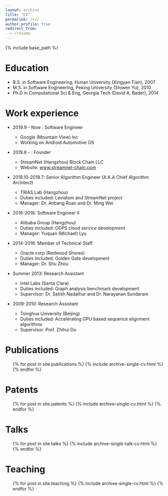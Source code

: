 ```yaml
---
layout: archive
title: "CV"
permalink: /cv/
author_profile: true
redirect_from:
  - /resume
---
```


{% include base_path %}

Education
======
* B.S. in Software Engineering, Hunan University (Xingyan Tian), 2007
* M.S. in Software Engineering, Peking University (Shiwen Yu), 2010
* Ph.D in Computational Sci & Eng, Georgia Tech (David A. Bader), 2014

Work experience
======
* 2019.9 - Now : Software Engineer
  * Google (Mountain View) Inc
  * Working on Android Automotive OS
* 2019.8 -  : Founder
  * StreamNet (Hangzhou) Block Chain LLC 
  * Website: www.streamnet-chain.com
* 2018.10-2019.7: Senior Algorithm Engineer (A.K.A Chief Algorithm Architect) 
  * TRIAS Lab (Hangzhou) 
  * Duties included: Leviatom and StreamNet project 
  * Manager: Dr. Anbang Ruan and Dr. Ming Wei 
   
* 2016-2018: Software Engineer II 
  * Alibaba Group (Hangzhou) 
  * Duties included: ODPS cloud service development 
  * Manager: Yuquan (Michael) Lyu 

* 2014-2016: Member of Technical Staff 
  * Oracle corp (Redwood Shores) 
  * Duties included: Golden Gate development 
  * Manager: Dr. Shu Zhou 

* Summer 2013: Research Assistant
  * Intel Labs (Santa Clara) 
  * Duties included: Graph analysis benchmark development 
  * Supervisor: Dr. Satish Nadathur and Dr. Narayanan Sundaram

* 2009-2010: Research Assistant
  * Tsinghua University (Beijing) 
  * Duties included: Accelerating GPU based sequence alignment algorithms 
  * Supervisor: Prof. Zhihui Du 

Publications
======
  <ul>{% for post in site.publications %}
    {% include archive-single-cv.html %}
  {% endfor %}</ul>
  
Patents
======
  <ul>{% for post in site.patents %}
    {% include archive-single-cv.html %}
  {% endfor %}</ul>
 
Talks
======
  <ul>{% for post in site.talks %}
    {% include archive-single-talk-cv.html %}
  {% endfor %}</ul>
  
Teaching
======
  <ul>{% for post in site.teaching %}
    {% include archive-single-cv.html %}
  {% endfor %}</ul>
  
